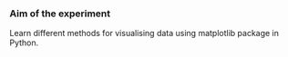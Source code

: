 ### Aim of the experiment
Learn different methods for visualising data using matplotlib package in Python.
